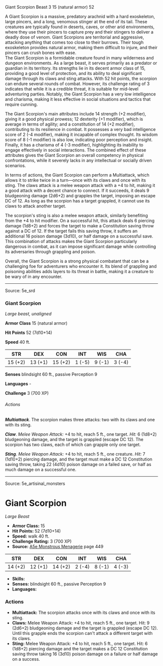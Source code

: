 <MonsterName/>Giant Scorpion</MonsterName>
<CreatureType/>Beast</CreatureType>
<CR/>3</CR>
<AC/>15 (natural armor)</AC>
<HP/>52</HP>
<summary>A Giant Scorpion is a massive, predatory arachnid with a hard exoskeleton, large pincers, and a long, venomous stinger at the end of its tail. These creatures are typically found in deserts, caves, or other arid environments, where they use their pincers to capture prey and their stingers to deliver a deadly dose of venom. Giant Scorpions are territorial and aggressive, attacking anything that comes too close to their burrows. Their tough exoskeleton provides natural armor, making them difficult to injure, and their pincers can crush bones with ease.</summary>

<summary>The Giant Scorpion is a formidable creature found in many wilderness and dungeon environments. As a large beast, it serves primarily as a predator or guardian in its territory. Its strengths lie in its decent armor class of 15, providing a good level of protection, and its ability to deal significant damage through its claws and sting attacks. With 52 hit points, the scorpion can endure several rounds of combat. However, its challenge rating of 3 indicates that while it is a credible threat, it is suitable for mid-level adventuring parties. Notably, the Giant Scorpion has a very low intelligence and charisma, making it less effective in social situations and tactics that require cunning.</summary>

<detail>

The Giant Scorpion's main attributes include 14 strength (+2 modifier), giving it a good physical prowess; 12 dexterity (+1 modifier), which is average in terms of agility; and a constitution of 14 (+2 modifier), contributing to its resilience in combat. It possesses a very bad intelligence score of 2 (-4 modifier), making it incapable of complex thought. Its wisdom score of 8 (-1 modifier) is also low, indicating poor perception and insight. Finally, it has a charisma of 4 (-3 modifier), highlighting its inability to engage effectively in social interactions. The combined effect of these attributes gives the Giant Scorpion an overall competency in physical confrontations, while it severely lacks in any intellectual or socially driven scenarios.

In terms of actions, the Giant Scorpion can perform a Multiattack, which allows it to strike twice in a turn—once with its claws and once with its sting. The claws attack is a melee weapon attack with a +4 to hit, making it a good attack with a decent chance to connect. If it succeeds, it deals 9 bludgeoning damage (2d6+2) and grapples the target, imposing an escape DC of 12. As long as the scorpion has a target grappled, it cannot use its claws to attack another target. 

The scorpion's sting is also a melee weapon attack, similarly benefiting from the +4 to hit modifier. On a successful hit, this attack deals 6 piercing damage (1d8+2) and forces the target to make a Constitution saving throw against a DC of 12. If the target fails this saving throw, it suffers an additional 16 poison damage (3d10), or half damage on a successful save. This combination of attacks makes the Giant Scorpion particularly dangerous in combat, as it can impose significant damage while controlling its adversaries through grappling and poison.

Overall, the Giant Scorpion is a strong physical combatant that can be a challenging foe for adventurers who encounter it. Its blend of grappling and poisoning abilities adds layers to its threat in battle, making it a creature to be wary of in any encounter.</detail>



---

Source: 5e_srd

### Giant Scorpion

*Large beast, unaligned*

**Armor Class** 15 (natural armor)

**Hit Points** 52 (7d10+14)

**Speed** 40 ft.

| STR     | DEX     | CON     | INT    | WIS    | CHA    |
|---------|---------|---------|--------|--------|--------|
| 15 (+2) | 13 (+1) | 15 (+2) | 1 (-5) | 9 (-1) | 3 (-4) |

**Senses** blindsight 60 ft., passive Perception 9

**Languages** -

**Challenge** 3 (700 XP)

###### Actions

***Multiattack***. The scorpion makes three attacks: two with its claws and one with its sting.

***Claw***. *Melee Weapon Attack:* +4 to hit, reach 5 ft., one target. *Hit:* 6 (1d8+2) bludgeoning damage, and the target is grappled (escape DC 12). The scorpion has two claws, each of which can grapple only one target.

***Sting***. *Melee Weapon Attack:* +4 to hit, reach 5 ft., one creature. *Hit:* 7 (1d10+2) piercing damage, and the target must make a DC 12 Constitution saving throw, taking 22 (4d10) poison damage on a failed save, or half as much damage on a successful one.



---

Source: 5e_artisinal_monsters

# Giant Scorpion

*Large* *Beast*

- **Armor Class:** 15
- **Hit Points:** 52 (7d10+14)
- **Speed:** walk 40 ft.
- **Challenge Rating:** 3 (700 XP)
- **Source:** [A5e Monstrous Menagerie](https://enpublishingrpg.com/products/level-up-monstrous-menagerie-a5e) page 449

| STR | DEX | CON | INT | WIS | CHA |
| --- | --- | --- | --- | --- | --- |
| 14 (+2) | 12 (+1) | 14 (+2) | 2 (-4) | 8 (-1) | 4 (-3) |

- **Skills:** 
- **Senses:** blindsight 60 ft., passive Perception 9
- **Languages:** 

### Actions

- **Multiattack:** The scorpion attacks once with its claws and once with its sting.
- **Claws:** Melee Weapon Attack: +4 to hit, reach 5 ft., one target. Hit: 9 (2d6+2) bludgeoning damage and the target is grappled (escape DC 12). Until this grapple ends  the scorpion can't attack a different target with its claws.
- **Sting:** Melee Weapon Attack: +4 to hit, reach 5 ft., one target. Hit: 6 (1d8+2) piercing damage and the target makes a DC 12 Constitution saving throw  taking 16 (3d10) poison damage on a failure or half damage on a success.




